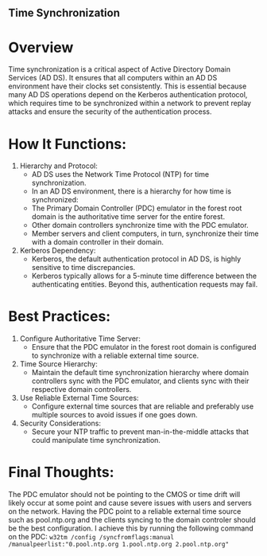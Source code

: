 ## Time Synchronization
# Overview
Time synchronization is a critical aspect of Active Directory Domain Services (AD DS). It ensures that all computers within an AD DS environment have their clocks set consistently. This is essential because many AD DS operations depend on the Kerberos authentication protocol, which requires time to be synchronized within a network to prevent replay attacks and ensure the security of the authentication process.

# How It Functions:
1. Hierarchy and Protocol:
   - AD DS uses the Network Time Protocol (NTP) for time synchronization.
   - In an AD DS environment, there is a hierarchy for how time is synchronized:
    - The Primary Domain Controller (PDC) emulator in the forest root domain is the authoritative time server for the entire forest.
    - Other domain controllers synchronize time with the PDC emulator.
    - Member servers and client computers, in turn, synchronize their time with a domain controller in their domain.
2. Kerberos Dependency:
   - Kerberos, the default authentication protocol in AD DS, is highly sensitive to time discrepancies.
   - Kerberos typically allows for a 5-minute time difference between the authenticating entities. Beyond this, authentication requests may fail.

# Best Practices:
1. Configure Authoritative Time Server:
   - Ensure that the PDC emulator in the forest root domain is configured to synchronize with a reliable external time source.
2. Time Source Hierarchy:
   - Maintain the default time synchronization hierarchy where domain controllers sync with the PDC emulator, and clients sync with their respective domain controllers.
3. Use Reliable External Time Sources:
   - Configure external time sources that are reliable and preferably use multiple sources to avoid issues if one goes down.
4. Security Considerations:
   - Secure your NTP traffic to prevent man-in-the-middle attacks that could manipulate time synchronization.

# Final Thoughts:
The PDC emulator should not be pointing to the CMOS or time drift will likely occur at some point and cause severe issues with users and servers on the network. Having the PDC point to a reliable external time source such as pool.ntp.org and the clients syncing to the domain controler should be the best configuration. I achieve this by running the following command on the PDC: ```w32tm /config /syncfromflags:manual /manualpeerlist:"0.pool.ntp.org 1.pool.ntp.org 2.pool.ntp.org"```